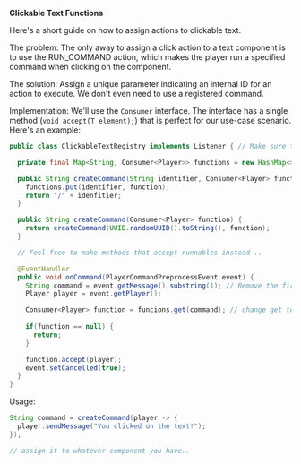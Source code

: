 **Clickable Text Functions**

Here's a short guide on how to assign actions to clickable text.

The problem: The only away to assign a click action to a text component is to use the RUN_COMMAND action, which makes the player run a specified command when clicking on the component.

The solution: Assign a unique parameter indicating an internal ID for an action to execute. We don't even need to use a registered command.

Implementation:
We'll use the `Consumer` interface. The interface has a single method (`void accept(T element);`) that is perfect for our use-case scenario.
Here's an example:

```java
public class ClickableTextRegistry implements Listener { // Make sure to register this listener!

  private final Map<String, Consumer<Player>> functions = new HashMap<>();

  public String createCommand(String identifier, Consumer<Player> function) {
    functions.put(identifier, function);
    return "/" + idenfitier;
  }

  public String createCommand(Consumer<Player> function) {
    return createCommand(UUID.randomUUID().toString(), function);
  }

  // Feel free to make methods that accept runnables instead ..

  @EventHandler
  public void onCommand(PlayerCommandPreprocessEvent event) {
    String command = event.getMessage().substring(1); // Remove the first slash
    Player player = event.getPlayer();

    Consumer<Player> function = funcions.get(command); // change get to remove if you don't re-use identifiers, otherwise you end up with a memory leak. Fun!
    
    if(function == null) {
      return;
    }

    function.accept(player);
    event.setCancelled(true);
  }
}
```

Usage:

```java
String command = createCommand(player -> {
  player.sendMessage("You clicked on the text!");
});

// assign it to whatever component you have..
```